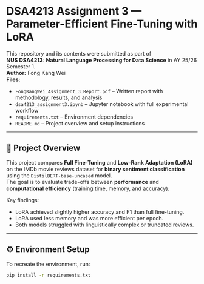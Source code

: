 # DSA4213 Assignment 3 — Parameter-Efficient Fine-Tuning with LoRA
This repository and its contents were submitted as part of  
**NUS DSA4213: Natural Language Processing for Data Science** in AY 25/26 Semester 1.  
**Author:** Fong Kang Wei  
**Files:**  
- `FongKangWei_Assignment_3_Report.pdf` – Written report with methodology, results, and analysis  
- `dsa4213_assignment3.ipynb` – Jupyter notebook with full experimental workflow  
- `requirements.txt` – Environment dependencies  
- `README.md` – Project overview and setup instructions

---

## 📘 Project Overview

This project compares **Full Fine-Tuning** and **Low-Rank Adaptation (LoRA)** on the IMDb movie reviews dataset for **binary sentiment classification** using the `DistilBERT-base-uncased` model.  
The goal is to evaluate trade-offs between **performance** and **computational efficiency** (training time, memory, and accuracy).

Key findings:
- LoRA achieved slightly higher accuracy and F1 than full fine-tuning.  
- LoRA used less memory and was more efficient per epoch.  
- Both models struggled with linguistically complex or truncated reviews.

---

## ⚙️ Environment Setup

To recreate the environment, run:

```bash
pip install -r requirements.txt 
